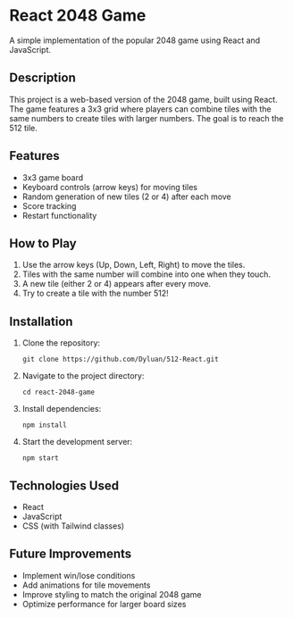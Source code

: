 # React 2048 Game

A simple implementation of the popular 2048 game using React and JavaScript.

## Description

This project is a web-based version of the 2048 game, built using React. The game features a 3x3 grid where players can combine tiles with the same numbers to create tiles with larger numbers. The goal is to reach the 512 tile.

## Features

- 3x3 game board
- Keyboard controls (arrow keys) for moving tiles
- Random generation of new tiles (2 or 4) after each move
- Score tracking
- Restart functionality

## How to Play

1. Use the arrow keys (Up, Down, Left, Right) to move the tiles.
2. Tiles with the same number will combine into one when they touch.
3. A new tile (either 2 or 4) appears after every move.
4. Try to create a tile with the number 512!

## Installation

1. Clone the repository:
   ```
   git clone https://github.com/Dyluan/512-React.git
   ```
2. Navigate to the project directory:
   ```
   cd react-2048-game
   ```
3. Install dependencies:
   ```
   npm install
   ```
4. Start the development server:
   ```
   npm start
   ```

## Technologies Used

- React
- JavaScript
- CSS (with Tailwind classes)

## Future Improvements

- Implement win/lose conditions
- Add animations for tile movements
- Improve styling to match the original 2048 game
- Optimize performance for larger board sizes
